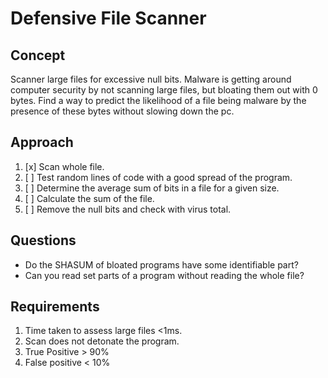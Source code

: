 # Defensive File Scanner

## Concept

Scanner large files for excessive null bits.
Malware is getting around computer security by not scanning large files, but bloating them out with 0 bytes.
Find a way to predict the likelihood of a file being malware by the presence of these bytes without slowing down the pc.

## Approach

1. [x] Scan whole file.
1. [ ] Test random lines of code with a good spread of the program.
1. [ ] Determine the average sum of bits in a file for a given size.
1. [ ] Calculate the sum of the file.
1. [ ] Remove the null bits and check with virus total.

## Questions

- Do the SHASUM of bloated programs have some identifiable part?
- Can you read set parts of a program without reading the whole file?

## Requirements

1. Time taken to assess large files <1ms.
1. Scan does not detonate the program.
1. True Positive > 90%
1. False positive < 10%

